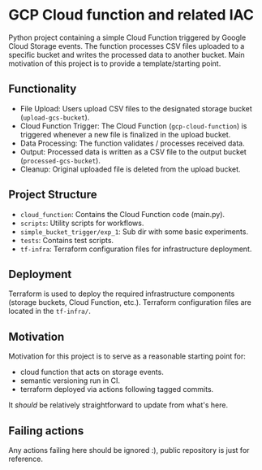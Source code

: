 # GCP Cloud function and related IAC

Python project containing a simple Cloud Function triggered by Google Cloud Storage events. The function processes CSV files uploaded to a specific bucket and writes the processed data to another bucket. Main motivation of this project is to provide a template/starting point.

## Functionality

* File Upload: Users upload CSV files to the designated storage bucket (`upload-gcs-bucket`).   
* Cloud Function Trigger: The Cloud Function (`gcp-cloud-function`) is triggered whenever a new file is finalized in the upload bucket.
* Data Processing: The function validates / processes received data.
* Output: Processed data is written as a CSV file to the output bucket (`processed-gcs-bucket`).
* Cleanup: Original uploaded file is deleted from the upload bucket.

## Project Structure

* `cloud_function`: Contains the Cloud Function code (main.py).
* `scripts`: Utility scripts for workflows.
* `simple_bucket_trigger/exp_1`: Sub dir with some basic experiments.
* `tests`: Contains test scripts.
* `tf-infra`: Terraform configuration files for infrastructure deployment.

## Deployment

Terraform is used to deploy the required infrastructure components (storage buckets, Cloud Function, etc.). Terraform configuration files are located in the `tf-infra/`.   

## Motivation

Motivation for this project is to serve as a reasonable starting point for:

* cloud function that acts on storage events.
* semantic versioning run in CI.
* terraform deployed via actions following tagged commits.

It _should_ be relatively straightforward to update from what's here.

## Failing actions

Any actions failing here should be ignored :), public repository is just for reference.
